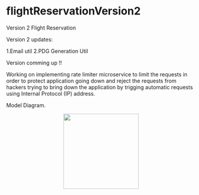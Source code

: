 # flightReservationVersion2
Version 2
Flight Reservation

Version 2 updates:

1.Email util
2.PDG Generation Util

Version comming up !!

Working on implementing rate limiter microservice to limit the requests in order to protect application going down and reject the requests from hackers trying to bring down the
application by trigging automatic requests using Internal Protocol (IP) address.

Model Diagram.
<p align ="center">
<img src="https://user-images.githubusercontent.com/51705706/137016160-58d37139-0cf7-4a68-b13f-c67083a8394e.jpg" width="200" height="200">
</p>
